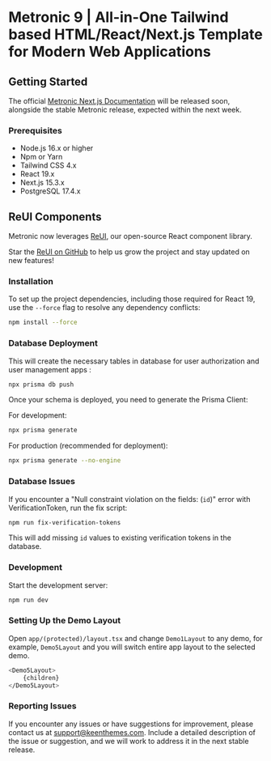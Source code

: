 # Metronic 9 | All-in-One Tailwind based HTML/React/Next.js Template for Modern Web Applications

## Getting Started

The official [Metronic Next.js Documentation](https://docs.keenthemes.com/metronic-nextjs) will be released soon,
alongside the stable Metronic release, expected within the next week.

### Prerequisites

- Node.js 16.x or higher
- Npm or Yarn
- Tailwind CSS 4.x
- React 19.x
- Next.js 15.3.x
- PostgreSQL 17.4.x

## ReUI Components

Metronic now leverages [ReUI](https://reui.io), our open-source React component library.

Star the [ReUI on GitHub](https://github.com/keenthemes/reui) to help us grow the project and stay updated on new features!

### Installation

To set up the project dependencies, including those required for React 19, use the `--force` flag to resolve any dependency conflicts:

```bash
npm install --force
```

### Database Deployment

This will create the necessary tables in database for user authorization and user management apps :

```bash
npx prisma db push
```

Once your schema is deployed, you need to generate the Prisma Client:

For development:
```bash
npx prisma generate
```

For production (recommended for deployment):
```bash
npx prisma generate --no-engine
```

### Database Issues

If you encounter a "Null constraint violation on the fields: (`id`)" error with VerificationToken, run the fix script:

```bash
npm run fix-verification-tokens
```

This will add missing `id` values to existing verification tokens in the database.

### Development

Start the development server:

```bash
npm run dev
```

### Setting Up the Demo Layout

Open `app/(protected)/layout.tsx` and change `Demo1Layout` to any demo, for example, `Demo5Layout` and you will switch entire app layout to the selected demo.

```bash
<Demo5Layout>
	{children}
</Demo5Layout>
```

### Reporting Issues

If you encounter any issues or have suggestions for improvement, please contact us at [support@keenthemes.com](mailto:support@keenthemes.com).
Include a detailed description of the issue or suggestion, and we will work to address it in the next stable release.
